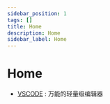 ```yaml
---
sidebar_position: 1
tags: []
title: Home
description: Home
sidebar_label: Home
---
```

# Home
- [VSCODE](./VSCODE.md) : 万能的轻量级编辑器